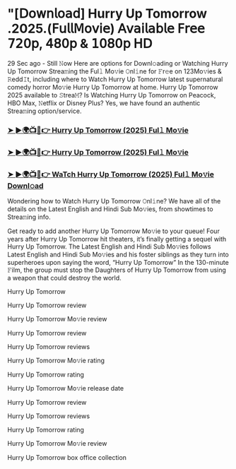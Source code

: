 #  "[𝖣𝗈𝗐𝗇𝗅𝗈𝖺𝖽] Hurry Up Tomorrow .2025.(𝖥𝗎𝗅𝗅𝖬𝗈𝗏𝗂𝖾) 𝖠𝗏𝖺𝗂𝗅𝖺𝖻𝗅𝖾 𝖥𝗋𝖾𝖾 𝟩𝟤𝟢𝗉, 𝟦𝟪𝟢𝗉 & 𝟣𝟢𝟪𝟢𝗉 𝖧𝖣
29 Sec ago - Still 𝙽ow Here are options for Downl𝚘ading or Watching Hurry Up Tomorrow Strea𝚖ing the Ful𝚕 Mo𝚟ie 𝙾nl𝚒ne for 𝙵r𝚎e on 123Mo𝚟ies & 𝚁edd𝙸t, including where to Watch Hurry Up Tomorrow latest supernatural comedy horror Mo𝚟ie Hurry Up Tomorrow at home. Hurry Up Tomorrow 2025 available to 𝚂trea𝙼? Is Watching Hurry Up Tomorrow on Peacock, HBO Max, 𝙽etflix or Disney Plus? Yes, we have found an authentic Strea𝚖ing option/service.

<h3><a href="https://t.co/g8NKMUGbhu">➤ ►🌍📺📱👉 Hurry Up Tomorrow (2025) Ful𝚕 Mo𝚟ie</a></h3>

<h3><a href="https://t.co/g8NKMUGbhu">➤ ►🌍📺📱👉 Hurry Up Tomorrow (2025) Ful𝚕 Mo𝚟ie</a></h3>

<h3><a href="https://t.co/g8NKMUGbhu">➤ ►🌍📺📱👉 WaTch Hurry Up Tomorrow (2025) Ful𝚕 Mo𝚟ie Downl𝚘ad</a></h3>

Wondering how to Watch Hurry Up Tomorrow 𝙾nl𝚒ne? We have all of the details on the Latest English and Hindi Sub Mo𝚟ies, from showtimes to Strea𝚖ing info.

Get ready to add another Hurry Up Tomorrow Mo𝚟ie to your queue! Four years after Hurry Up Tomorrow hit theaters, it’s finally getting a sequel with Hurry Up Tomorrow. The Latest English and Hindi Sub Mo𝚟ies follows Latest English and Hindi Sub Mo𝚟ies and his foster siblings as they turn into superheroes upon saying the word, “Hurry Up Tomorrow” In the 130-minute 𝙵ilm, the group must stop the Daughters of Hurry Up Tomorrow from using a weapon that could destroy the world.

Hurry Up Tomorrow

Hurry Up Tomorrow review

Hurry Up Tomorrow Mo𝚟ie review

Hurry Up Tomorrow review

Hurry Up Tomorrow reviews

Hurry Up Tomorrow Mo𝚟ie rating

Hurry Up Tomorrow rating

Hurry Up Tomorrow Mo𝚟ie release date

Hurry Up Tomorrow review

Hurry Up Tomorrow reviews

Hurry Up Tomorrow rating

Hurry Up Tomorrow Mo𝚟ie review

Hurry Up Tomorrow box office collection
